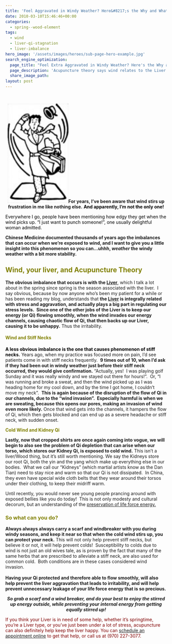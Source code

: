 ```yaml
---
title: 'Feel Aggravated in Windy Weather? Here&#8217;s the Why and What to Do!'
date: 2010-03-10T15:46:46+00:00
categories:
  - spring--wood-element
tags:
  - wind
  - liver-qi-stagnation
  - liver-imbalance
hero_image: '/assets/images/heroes/sub-page-hero-example.jpg'
search_engine_optimization:
  page_title: "Feel Extra Aggravated in Windy Weather? Here's the Why and What to Do!"
  page_description: 'Acupuncture theory says wind relates to the Liver & Wood season, and the liver regulates stress. Windy days can stir up the Liver, causing agitation! '
  share_image_path:
layout: post
---
```

<div style="text-align: center;">
  <p>
    &nbsp;
  </p>
  
  <p>
    <a href="/assets/images/wp-content/uploads/2010/03/windy-days-aggravate-your-qi.jpg"><img class=" wp-image-1013 alignleft" title="windy days aggravate your qi" src="/assets/images/wp-content/uploads/2010/03/windy-days-aggravate-your-qi-92x150.jpg" alt="Your Liver Qi gets aggravated by windy weather" width="190" height="310" /></a><strong>For years, I&#8217;ve been aware that wind stirs up frustration in me like nothing else.</strong> <span style="color: #000000;"><strong> And apparently, I&#8217;m not the only one!</strong></span>
  </p>
  
  <p style="text-align: left;">
    <span style="color: #000000;">Everywhere I go, people have been mentioning how edgy they get when the wind picks up. &#8220;I just want to punch someone!&#8221;, one usually delightful woman admitted.</span>
  </p>
</div>

<div>
  <p>
    <strong> Chinese Medicine documented thousands of years ago the imbalances that can occur when we&#8217;re exposed to wind, and I want to give you a little insight into this phenomenon so you can&#8230;uhhh, <em>weather</em> the windy weather with a bit more stability.</strong>
  </p>
  
  <h2>
    <span style="color: #808000;">Wind, your liver, and Acupuncture Theory<br /> </span>
  </h2>
  
  <p>
    <strong>The obvious imbalance that occurs is with the <a href="http://www.wisdomwaysacupuncture.com/2018/05/15/ready-set-wood-season-what-acupuncture-theory-has-to-say-about-spring/">Liver</a></strong>, which I talk a lot about in the spring since spring is the season associated with the liver.  I say obvious, because by now anyone who&#8217;s been my patient for a while or has been reading my blog, understands that <strong>the <a href="http://www.wisdomwaysacupuncture.com/2018/05/10/the-wood-element-of-acupuncture-theory/">Liver</a> is integrally related with stress and aggravation, and actually plays a big part in regulating our stress levels.  Since one of the other jobs of the Liver is to keep our energy (or Qi) flowing smoothly, when the wind invades our energy channels, causing chaotic flow of Qi, that then backs up our Liver, causing it to be unhappy.</strong> Thus the irritability.
  </p>
  
  <h4 style="text-align: left;">
    <span style="color: #808000;"><strong>Wind and Stiff Necks</strong></span>
  </h4>
  
  <p style="text-align: left;">
    <span style="color: #000000;"><strong>A less obvious imbalance is the one that causes phenomenon of stiff necks.</strong></span> Years ago, when my practice was focused more on pain, I&#8217;d see patients come in with stiff necks frequently.  <strong>9 times out of 10, when I&#8217;d ask if they had been out in windy weather just before their stiff neck occurred, they would give confirmation.</strong> &#8220;Actually, yes!  I was playing golf Sunday and it was really windy and we stayed out there for hours!&#8221;.  Or, &#8220;I was running and broke a sweat, and then the wind picked up as I was heading home for my cool down, and by the time I got home, I couldn&#8217;t move my neck&#8221;.  <strong>This is again because of the disruption of the flow of Qi in our channels, due to the &#8220;wind invasion&#8221;.  Especially harmful is when we are sweating, because this opens our pores, making an invasion of wind even more likely.</strong> Once that wind gets into the channels, it hampers the flow of Qi, which then gets blocked and can end up as a severe headache or stiff neck, with sudden onset.
  </p>
  
  <p style="text-align: left;">
    <strong><span style="color: #808000;">Cold Wind and Kidney Qi</span> </strong>
  </p>
  
  <p style="text-align: left;">
    <strong>Lastly, now that cropped shirts are once again coming into vogue, we will begin to also see the problem of Qi depletion that can arise when our torso, which stores our Kidney Qi, is exposed to cold wind.</strong> This isn&#8217;t a liver/Wood thing, but it&#8217;s still worth mentioning. We say the Kidneys store our root Qi, both the yin and the yang which make up everything else in our bodies.  What we call our &#8220;Kidneys&#8221; (which martial artists know as the Dan Tian) need to stay nice and warm so that our Qi is not dissipated.  In China, they even have special wide cloth belts that they wear around their torsos under their clothing, to keep their midriff warm.
  </p>
  
  <p style="text-align: left;">
    Until recently, you would never see young people prancing around with exposed bellies like you do today!  This is not only modesty and cultural decorum, but an understanding of the <a href="http://www.wisdomwaysacupuncture.com/2017/12/29/is-your-jing-depleted/">preservation of life force energy.</a>
  </p>
  
  <h3 style="text-align: left;">
    <span style="color: #000000;"><strong><span style="color: #808000;">So what can you do?</span> </strong></span>
  </h3>
  
  <p>
    <strong>Always always always carry a scarf and windbreaker with you during windy seasons, and keep it near so that when the cold wind stirs up, you can protect your neck.</strong> This will not only help prevent stiff necks, but believe it or not, it will help prevent colds!  Susceptibility to colds due to wind is not just an old wives tale, as is proven by the fact that many of the same herbs that are prescribed to alleviate a stiff neck, are also used for common cold.  Both conditions are in these cases considered wind invasion.<br /> <strong><br /> Having your Qi protected and therefore able to flow smoothly, will also help prevent the liver aggravation that leads to irritability, and will help prevent unnecessary leakage of your life force energy that is so precious.</strong>
  </p>
  
  <p style="text-align: center;">
    <em><strong>So grab a scarf and a wind breaker, and do your best to enjoy the stirred up energy outside, while preventing your internal energy from getting equally stirred up! </strong></em>
  </p>
  
  <p>
    <span style="color: #800000;">If you think your Liver is in need of some help, whether it&#8217;s springtime, you&#8217;re a Liver type, or you&#8217;ve just been under a lot of stress, acupuncture can also definitely help keep the liver happy. You can</span> <a href="http://www.wisdomwaysacupuncture.com/acupuncture-appointment-scheduling/">schedule an appointment online</a> <span style="color: #800000;">to get that help, or call us at (970) 227-3077.</span>
  </p>
</div>